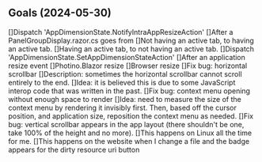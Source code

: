 Goals (2024-05-30)
------------------
[]Dispatch 'AppDimensionState.NotifyIntraAppResizeAction'
	[]After a PanelGroupDisplay.razor.cs goes from
		[]Not having an active tab, to having an active tab.
		[]Having an active tab, to not having an active tab.
[]Dispatch 'AppDimensionState.SetAppDimensionStateAction'
	[]After an application resize event
		[]Photino.Blazor resize
		[]Browser resize
[]Fix bug: horizontal scrollbar
	[]Description: sometimes the horizontal scrollbar cannot scroll entirely to the end.
	[]Idea: it is believed this is due to some JavaScript interop code that was written in the past.
[]Fix bug: context menu opening without enough space to render
	[]Idea: need to measure the size of the context menu by rendering it invisibly first.
	        Then, based off the cursor position, and application size, reposition
			the context menu as needed.
[]Fix bug: vertical scrollbar appears in the app layout (there shouldn't be one, take 100% of the height and no more).
	[]This happens on Linux all the time for me.
	[]This happens on the website when I change a file and the badge appears for the dirty resource uri button